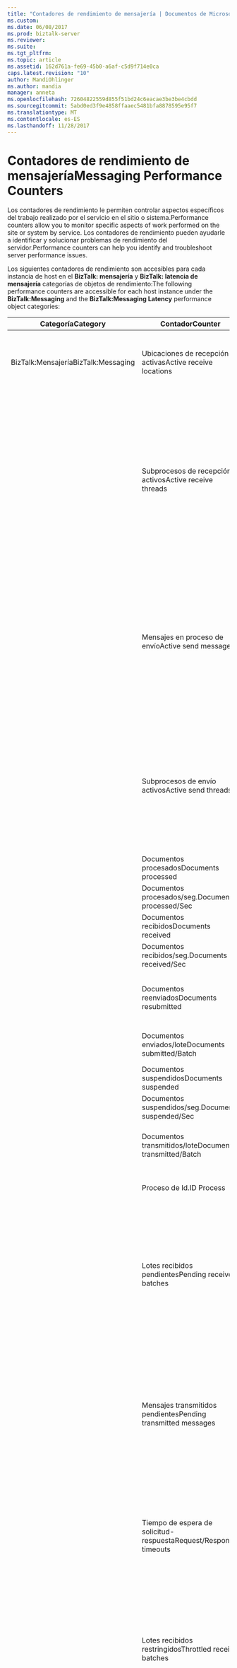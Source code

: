 ```yaml
---
title: "Contadores de rendimiento de mensajería | Documentos de Microsoft"
ms.custom: 
ms.date: 06/08/2017
ms.prod: biztalk-server
ms.reviewer: 
ms.suite: 
ms.tgt_pltfrm: 
ms.topic: article
ms.assetid: 162d761a-fe69-45b0-a6af-c5d9f714e0ca
caps.latest.revision: "10"
author: MandiOhlinger
ms.author: mandia
manager: anneta
ms.openlocfilehash: 72604822559d855f51bd24c6eacae3be3be4cbdd
ms.sourcegitcommit: 5abd0ed3f9e4858ffaaec5481bfa8878595e95f7
ms.translationtype: MT
ms.contentlocale: es-ES
ms.lasthandoff: 11/28/2017
---
```

# <a name="messaging-performance-counters"></a><span data-ttu-id="1656f-102">Contadores de rendimiento de mensajería</span><span class="sxs-lookup"><span data-stu-id="1656f-102">Messaging Performance Counters</span></span>
<span data-ttu-id="1656f-103">Los contadores de rendimiento le permiten controlar aspectos específicos del trabajo realizado por el servicio en el sitio o sistema.</span><span class="sxs-lookup"><span data-stu-id="1656f-103">Performance counters allow you to monitor specific aspects of work performed on the site or system by service.</span></span> <span data-ttu-id="1656f-104">Los contadores de rendimiento pueden ayudarle a identificar y solucionar problemas de rendimiento del servidor.</span><span class="sxs-lookup"><span data-stu-id="1656f-104">Performance counters can help you identify and troubleshoot server performance issues.</span></span>  
  
 <span data-ttu-id="1656f-105">Los siguientes contadores de rendimiento son accesibles para cada instancia de host en el **BizTalk: mensajería** y **BizTalk: latencia de mensajería** categorías de objetos de rendimiento:</span><span class="sxs-lookup"><span data-stu-id="1656f-105">The following performance counters are accessible for each host instance under the **BizTalk:Messaging** and the **BizTalk:Messaging Latency** performance object categories:</span></span>  
  
|<span data-ttu-id="1656f-106">**Categoría**</span><span class="sxs-lookup"><span data-stu-id="1656f-106">**Category**</span></span>|<span data-ttu-id="1656f-107">**Contador**</span><span class="sxs-lookup"><span data-stu-id="1656f-107">**Counter**</span></span>|<span data-ttu-id="1656f-108">**Description**</span><span class="sxs-lookup"><span data-stu-id="1656f-108">**Description**</span></span>|  
|------------------|-----------------|---------------------|  
|<span data-ttu-id="1656f-109">BizTalk:Mensajería</span><span class="sxs-lookup"><span data-stu-id="1656f-109">BizTalk:Messaging</span></span>|<span data-ttu-id="1656f-110">Ubicaciones de recepción activas</span><span class="sxs-lookup"><span data-stu-id="1656f-110">Active receive locations</span></span>|<span data-ttu-id="1656f-111">Número de ubicaciones de recepción habilitadas actualmente en esta instancia de host.</span><span class="sxs-lookup"><span data-stu-id="1656f-111">Number of receive locations currently enabled in this host instance.</span></span>|  
||<span data-ttu-id="1656f-112">Subprocesos de recepción activos</span><span class="sxs-lookup"><span data-stu-id="1656f-112">Active receive threads</span></span>|<span data-ttu-id="1656f-113">Número de subprocesos del motor de mensajería que procesan actualmente mensajes recibidos de adaptadores que se ejecutan en esta instancia de host.</span><span class="sxs-lookup"><span data-stu-id="1656f-113">Number of threads in the Messaging Engine currently processing messages received from adapters running in this host instance.</span></span> <span data-ttu-id="1656f-114">Se incluyen mensajes que los adaptadores de envío han procesado de forma asincrónica.</span><span class="sxs-lookup"><span data-stu-id="1656f-114">These include messages that have been processed asynchronously by send adapters.</span></span>|  
||<span data-ttu-id="1656f-115">Mensajes en proceso de envío</span><span class="sxs-lookup"><span data-stu-id="1656f-115">Active send messages</span></span>|<span data-ttu-id="1656f-116">Número de mensajes que el motor de mensajería está procesando para su envío.</span><span class="sxs-lookup"><span data-stu-id="1656f-116">Number of messages the Messaging Engine has currently in send processing.</span></span> <span data-ttu-id="1656f-117">Se incluyen los mensajes que ya están en el procesamiento de la canalización de envío y los mensajes de respuesta para adaptadores de recepción.</span><span class="sxs-lookup"><span data-stu-id="1656f-117">This includes messages currently in send pipeline processing as well as response messages for receive adapters.</span></span>|  
||<span data-ttu-id="1656f-118">Subprocesos de envío activos</span><span class="sxs-lookup"><span data-stu-id="1656f-118">Active send threads</span></span>|<span data-ttu-id="1656f-119">Número de subprocesos del motor de mensajería que están procesando mensajes que se van a enviar a los adaptadores.</span><span class="sxs-lookup"><span data-stu-id="1656f-119">Number of threads in the Messaging Engine currently processing messages to send to adapters.</span></span> <span data-ttu-id="1656f-120">Se incluyen los mensajes de respuesta a los adaptadores de recepción.</span><span class="sxs-lookup"><span data-stu-id="1656f-120">This includes response messages to receive adapters.</span></span>|  
||<span data-ttu-id="1656f-121">Documentos procesados</span><span class="sxs-lookup"><span data-stu-id="1656f-121">Documents processed</span></span>|<span data-ttu-id="1656f-122">Documentos procesados.</span><span class="sxs-lookup"><span data-stu-id="1656f-122">Documents processed.</span></span>|  
||<span data-ttu-id="1656f-123">Documentos procesados/seg.</span><span class="sxs-lookup"><span data-stu-id="1656f-123">Documents processed/Sec</span></span>|<span data-ttu-id="1656f-124">Documentos procesados/seg.</span><span class="sxs-lookup"><span data-stu-id="1656f-124">Documents processed/Sec.</span></span>|  
||<span data-ttu-id="1656f-125">Documentos recibidos</span><span class="sxs-lookup"><span data-stu-id="1656f-125">Documents received</span></span>|<span data-ttu-id="1656f-126">Documentos recibidos.</span><span class="sxs-lookup"><span data-stu-id="1656f-126">Documents received.</span></span>|  
||<span data-ttu-id="1656f-127">Documentos recibidos/seg.</span><span class="sxs-lookup"><span data-stu-id="1656f-127">Documents received/Sec</span></span>|<span data-ttu-id="1656f-128">Documentos recibidos por segundo.</span><span class="sxs-lookup"><span data-stu-id="1656f-128">Documents received per second.</span></span>|  
||<span data-ttu-id="1656f-129">Documentos reenviados</span><span class="sxs-lookup"><span data-stu-id="1656f-129">Documents resubmitted</span></span>|<span data-ttu-id="1656f-130">Número total de documentos reenviados por adaptadores de envío.</span><span class="sxs-lookup"><span data-stu-id="1656f-130">Total number of documents resubmitted by send adapters.</span></span>|  
||<span data-ttu-id="1656f-131">Documentos enviados/lote</span><span class="sxs-lookup"><span data-stu-id="1656f-131">Documents submitted/Batch</span></span>|<span data-ttu-id="1656f-132">Promedio de documentos enviados por lote.</span><span class="sxs-lookup"><span data-stu-id="1656f-132">Average number of documents submitted per batch.</span></span>|  
||<span data-ttu-id="1656f-133">Documentos suspendidos</span><span class="sxs-lookup"><span data-stu-id="1656f-133">Documents suspended</span></span>|<span data-ttu-id="1656f-134">Documentos suspendidos.</span><span class="sxs-lookup"><span data-stu-id="1656f-134">Documents suspended.</span></span>|  
||<span data-ttu-id="1656f-135">Documentos suspendidos/seg.</span><span class="sxs-lookup"><span data-stu-id="1656f-135">Documents suspended/Sec</span></span>|<span data-ttu-id="1656f-136">Documentos suspendidos por segundo.</span><span class="sxs-lookup"><span data-stu-id="1656f-136">Documents suspended per second.</span></span>|  
||<span data-ttu-id="1656f-137">Documentos transmitidos/lote</span><span class="sxs-lookup"><span data-stu-id="1656f-137">Documents transmitted/Batch</span></span>|<span data-ttu-id="1656f-138">Promedio de mensajes transmitidos por lote.</span><span class="sxs-lookup"><span data-stu-id="1656f-138">Average number of messages transmitted per batch.</span></span>|  
||<span data-ttu-id="1656f-139">Proceso de Id.</span><span class="sxs-lookup"><span data-stu-id="1656f-139">ID Process</span></span>|<span data-ttu-id="1656f-140">El Id. de proceso de esta instancia de host.</span><span class="sxs-lookup"><span data-stu-id="1656f-140">The process identifier for this host instance.</span></span>|  
||<span data-ttu-id="1656f-141">Lotes recibidos pendientes</span><span class="sxs-lookup"><span data-stu-id="1656f-141">Pending receive batches</span></span>|<span data-ttu-id="1656f-142">Número de lotes recibidos por el motor de mensajería cuyo procesamiento no se ha completado.</span><span class="sxs-lookup"><span data-stu-id="1656f-142">Number of batches received by the Messaging Engine that have not completed processing.</span></span> <span data-ttu-id="1656f-143">Se incluyen los lotes procesados de forma asincrónica por los adaptadores de envío.</span><span class="sxs-lookup"><span data-stu-id="1656f-143">These include batches that have been processed asynchronously by send adapters.</span></span>|  
||<span data-ttu-id="1656f-144">Mensajes transmitidos pendientes</span><span class="sxs-lookup"><span data-stu-id="1656f-144">Pending transmitted messages</span></span>|<span data-ttu-id="1656f-145">Número de mensajes transferidos por el motor de mensajería a adaptadores de envío cuyo procesamiento no se ha completado.</span><span class="sxs-lookup"><span data-stu-id="1656f-145">Number of messages given by the Messaging Engine to send adapters that have not completed processing.</span></span> <span data-ttu-id="1656f-146">Se incluyen los mensajes de respuesta para los adaptadores de recepción.</span><span class="sxs-lookup"><span data-stu-id="1656f-146">This includes response messages for receive adapters.</span></span>|  
||<span data-ttu-id="1656f-147">Tiempo de espera de solicitud-respuesta</span><span class="sxs-lookup"><span data-stu-id="1656f-147">Request/Response timeouts</span></span>|<span data-ttu-id="1656f-148">Número de mensajes de solicitud que no han recibido un mensaje de respuesta dentro del límite de tiempo especificado por el adaptador.</span><span class="sxs-lookup"><span data-stu-id="1656f-148">Number of request messages that have not received a response message within the time limit specified by the adapter.</span></span>|  
||<span data-ttu-id="1656f-149">Lotes recibidos restringidos</span><span class="sxs-lookup"><span data-stu-id="1656f-149">Throttled receive batches</span></span>|<span data-ttu-id="1656f-150">Número de lotes bloqueados durante la recepción por el motor de mensajería debido a una elevada carga de trabajo.</span><span class="sxs-lookup"><span data-stu-id="1656f-150">Number of batches that have been blocked on receive by the Messaging Engine due to high service load.</span></span> <span data-ttu-id="1656f-151">Estos lotes contienen mensajes nuevos que deben procesarse.</span><span class="sxs-lookup"><span data-stu-id="1656f-151">These batches contain new messages to be processed.</span></span>|  
|<span data-ttu-id="1656f-152">BizTalk:Latencia de mensajería</span><span class="sxs-lookup"><span data-stu-id="1656f-152">BizTalk:Messaging Latency</span></span>|<span data-ttu-id="1656f-153">Latencia de entrada (s)</span><span class="sxs-lookup"><span data-stu-id="1656f-153">Inbound Latency (sec)</span></span>|<span data-ttu-id="1656f-154">Promedio de latencia en milisegundos desde el momento en que el motor de mensajería recibe un documento del adaptador hasta que se publica en los cuadros de mensajes.</span><span class="sxs-lookup"><span data-stu-id="1656f-154">Average latency in milliseconds from when the Messaging Engine receives a document from the adapter until the time it is published to Message Box.</span></span>|  
||<span data-ttu-id="1656f-155">Latencia de salida del adaptador (s)</span><span class="sxs-lookup"><span data-stu-id="1656f-155">Outbound Adapter Latency (sec)</span></span>|<span data-ttu-id="1656f-156">Promedio de latencia en milisegundos desde el momento en que el adaptador obtiene un documento del motor de mensajería hasta que el adaptador envía el documento.</span><span class="sxs-lookup"><span data-stu-id="1656f-156">Average latency in milliseconds from when the adapter gets a document from the Messaging Engine until the time it is sent by the adapter.</span></span>|  
||<span data-ttu-id="1656f-157">Latencia de salida (s)</span><span class="sxs-lookup"><span data-stu-id="1656f-157">Outbound Latency (sec)</span></span>|<span data-ttu-id="1656f-158">Promedio de latencia en milisegundos desde el momento en que el motor de mensajería recibe un documento del cuadro de mensajes hasta que el adaptador envía el documento.</span><span class="sxs-lookup"><span data-stu-id="1656f-158">Average latency in milliseconds from when the Messaging Engine receives a document from the Message Box until the time document is sent by the adapter.</span></span>|  
||<span data-ttu-id="1656f-159">Latencia de solicitud-respuesta (s)</span><span class="sxs-lookup"><span data-stu-id="1656f-159">Request-Response Latency (sec)</span></span>|<span data-ttu-id="1656f-160">Promedio de latencia en milisegundos desde el momento en que el motor de mensajería recibe un documento de solicitud del adaptador hasta que se le envía a éste un documento de respuesta.</span><span class="sxs-lookup"><span data-stu-id="1656f-160">Average latency in milliseconds from when the Messaging Engine receives a request document from the adapter until the time a response document is given back to the adapter.</span></span>|  
  
## <a name="to-access-performance-counters"></a><span data-ttu-id="1656f-161">Para tener acceso a los contadores de rendimiento</span><span class="sxs-lookup"><span data-stu-id="1656f-161">To access performance counters</span></span>  
 <span data-ttu-id="1656f-162">Siga los pasos que se indican a continuación para obtener acceso a los contadores de rendimiento.</span><span class="sxs-lookup"><span data-stu-id="1656f-162">Use the following steps to access the performance counters.</span></span>  
  
#### <a name="if-you-are-using-windows-2008"></a><span data-ttu-id="1656f-163">Si está usando Windows 2008</span><span class="sxs-lookup"><span data-stu-id="1656f-163">If you are using Windows 2008</span></span>  
  
1.  <span data-ttu-id="1656f-164">Haga clic en **iniciar**, seleccione **herramientas administrativas**y, a continuación, haga clic en **Monitor de rendimiento**.</span><span class="sxs-lookup"><span data-stu-id="1656f-164">Click **Start**, point to **Administrative Tools**, and then click **Performance Monitor**.</span></span>  
  
2.  <span data-ttu-id="1656f-165">En el **Monitor de rendimiento** cuadro de diálogo, expanda **herramientas de supervisión**, seleccione **Monitor de rendimiento**y, a continuación, haga clic en **agregar**.</span><span class="sxs-lookup"><span data-stu-id="1656f-165">In the **Performance Monitor** dialog box, expand **Monitoring Tools**, select **Performance Monitor**, and then click **Add**.</span></span>  
  
3.  <span data-ttu-id="1656f-166">En el **agregar contadores** cuadro de diálogo, desde el **contadores disponibles** lista, expanda la **BizTalk: mensajería** objeto de contador de rendimiento y seleccione los contadores que desea supervisar</span><span class="sxs-lookup"><span data-stu-id="1656f-166">In the **Add Counters** dialog box, from the **Available Counters** list, expand the **BizTalk:Messaging** performance counter object and select the counters to be monitored</span></span>  
  
4.  <span data-ttu-id="1656f-167">En el **instancias del objeto seleccionado** , seleccione las instancias específicas que se deben supervisar en los contadores seleccionados y, a continuación, haga clic en **agregar**.</span><span class="sxs-lookup"><span data-stu-id="1656f-167">In the **Instances of Selected object** list, select the specific instances to be monitored for the selected counters and then click **Add**.</span></span>  <span data-ttu-id="1656f-168">Para seleccionar todas las instancias de contador disponibles, seleccione \< **todas las instancias**\>.</span><span class="sxs-lookup"><span data-stu-id="1656f-168">To select all available counter instances, select \<**All instances**\>.</span></span>  
  
5.  <span data-ttu-id="1656f-169">Después de agregar los contadores, haga clic en **Aceptar**.</span><span class="sxs-lookup"><span data-stu-id="1656f-169">After adding the counters, click **OK**.</span></span>  
  
     <span data-ttu-id="1656f-170">Los contadores de rendimiento seleccionados aparecen en la **Monitor de rendimiento** pantalla.</span><span class="sxs-lookup"><span data-stu-id="1656f-170">The selected performance counters appear on the **Performance Monitor** screen.</span></span>  
  
## <a name="see-also"></a><span data-ttu-id="1656f-171">Vea también</span><span class="sxs-lookup"><span data-stu-id="1656f-171">See Also</span></span>  
 <span data-ttu-id="1656f-172">[Trucos y sugerencias de rendimiento](../core/performance-tips-and-tricks.md) </span><span class="sxs-lookup"><span data-stu-id="1656f-172">[Performance Tips and Tricks](../core/performance-tips-and-tricks.md) </span></span>  
 <span data-ttu-id="1656f-173">[Medir el rendimiento máximo sostenible del motor](../core/measuring-maximum-sustainable-engine-throughput.md) </span><span class="sxs-lookup"><span data-stu-id="1656f-173">[Measuring Maximum Sustainable Engine Throughput](../core/measuring-maximum-sustainable-engine-throughput.md) </span></span>  
 <span data-ttu-id="1656f-174">[Medir el rendimiento de seguimiento sostenible máximo](../core/measuring-maximum-sustainable-tracking-throughput.md) </span><span class="sxs-lookup"><span data-stu-id="1656f-174">[Measuring Maximum Sustainable Tracking Throughput](../core/measuring-maximum-sustainable-tracking-throughput.md) </span></span>  
 [<span data-ttu-id="1656f-175">Optimizar el uso de recursos mediante la limitación de Host</span><span class="sxs-lookup"><span data-stu-id="1656f-175">Optimizing Resource Usage Through Host Throttling</span></span>](../core/optimizing-resource-usage-through-host-throttling.md)